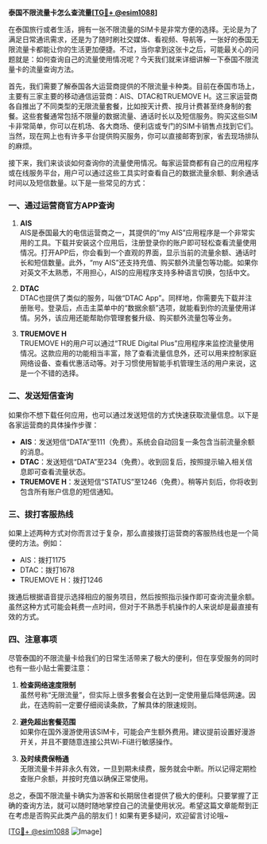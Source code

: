 **泰国不限流量卡怎么查流量[[TG💪+ @esim1088](https://t.me/s/esim1088)]**

在泰国旅行或者生活，拥有一张不限流量的SIM卡是非常方便的选择。无论是为了满足日常通讯需求，还是为了随时刷社交媒体、看视频、导航等，一张好的泰国无限流量卡都能让你的生活更加便捷。不过，当你拿到这张卡之后，可能最关心的问题就是：如何查询自己的流量使用情况呢？今天我们就来详细讲解一下泰国不限流量卡的流量查询方法。

首先，我们需要了解泰国各大运营商提供的不限流量卡种类。目前在泰国市场上，主要有三家主要的移动通信运营商：AIS、DTAC和TRUEMOVE H。这三家运营商各自推出了不同类型的无限流量套餐，比如按天计费、按月计费甚至终身制的套餐。这些套餐通常包括不限量的数据流量、通话时长以及短信服务。购买这些SIM卡非常简单，你可以在机场、各大商场、便利店或专门的SIM卡销售点找到它们。当然，现在网上也有许多平台提供购买服务，你可以直接邮寄到家，省去现场排队的麻烦。

接下来，我们来谈谈如何查询你的流量使用情况。每家运营商都有自己的应用程序或在线服务平台，用户可以通过这些工具实时查看自己的数据流量余额、剩余通话时间以及短信数量。以下是一些常见的方式：

### 一、通过运营商官方APP查询

1. **AIS**  
   AIS是泰国最大的电信运营商之一，其提供的“my AIS”应用程序是一个非常实用的工具。下载并安装这个应用后，注册登录你的账户即可轻松查看流量使用情况。打开APP后，你会看到一个直观的界面，显示当前的流量余额、通话时长和短信数量。此外，“my AIS”还支持充值、购买额外流量包等功能。如果你对英文不太熟悉，不用担心，AIS的应用程序支持多种语言切换，包括中文。

2. **DTAC**  
   DTAC也提供了类似的服务，叫做“DTAC App”。同样地，你需要先下载并注册账号。登录后，点击主菜单中的“数据余额”选项，就能看到你的流量使用详情。另外，该应用还能帮助你管理套餐升级、购买额外流量包等业务。

3. **TRUEMOVE H**  
   TRUEMOVE H的用户可以通过“TRUE Digital Plus”应用程序来监控流量使用情况。这款应用的功能相当丰富，除了查看流量信息外，还可以用来控制家庭网络设备、查看优惠活动等。对于习惯使用智能手机管理生活的用户来说，这是一个不错的选择。

### 二、发送短信查询

如果你不想下载任何应用，也可以通过发送短信的方式快速获取流量信息。以下是各家运营商的具体操作步骤：

- **AIS**：发送短信“DATA”至111（免费）。系统会自动回复一条包含当前流量余额的消息。
- **DTAC**：发送短信“DATA”至234（免费）。收到回复后，按照提示输入相关信息即可查看流量状态。
- **TRUEMOVE H**：发送短信“STATUS”至1246（免费）。稍等片刻后，你将收到包含所有账户信息的短信通知。

### 三、拨打客服热线

如果上述两种方式对你而言过于复杂，那么直接拨打运营商的客服热线也是一个简便的方法。例如：

- AIS：拨打1175
- DTAC：拨打1678
- TRUEMOVE H：拨打1246

拨通后根据语音提示选择相应的服务项目，然后按照指示操作即可查询流量余额。虽然这种方式可能会耗费一点时间，但对于不熟悉手机操作的人来说却是最直接有效的方式。

### 四、注意事项

尽管泰国的不限流量卡给我们的日常生活带来了极大的便利，但在享受服务的同时也有一些小贴士需要注意：

1. **检查网络速度限制**  
   虽然号称“无限流量”，但实际上很多套餐会在达到一定使用量后降低网速。因此，在选购前一定要仔细阅读条款，了解具体的限速规则。

2. **避免超出套餐范围**  
   如果你在国外漫游使用该SIM卡，可能会产生额外费用。建议提前设置好漫游开关，并且不要随意连接公共Wi-Fi进行敏感操作。

3. **及时续费保畅通**  
   无限流量卡并非永久有效，一旦到期未续费，服务就会中断。所以记得定期检查账户余额，并按时充值以确保正常使用。

总之，泰国不限流量卡确实为游客和长期居住者提供了极大的便利。只要掌握了正确的查询方法，就可以随时随地掌控自己的流量使用状况。希望这篇文章能帮到正在考虑是否购买此类产品的朋友们！如果有更多疑问，欢迎留言讨论哦~

[[TG💪+ @esim1088](https://t.me/s/esim1088) ![Image](https://i.postimg.cc/4NQfJmqS/Snipaste-2025-05-13-00-14-12.png)]